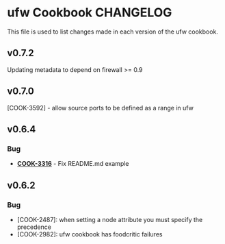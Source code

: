 ufw Cookbook CHANGELOG
======================
This file is used to list changes made in each version of the ufw cookbook.


v0.7.2
------
Updating metadata to depend on firewall >= 0.9


v0.7.0
------
[COOK-3592] - allow source ports to be defined as a range in ufw


v0.6.4
------
### Bug
- **[COOK-3316](https://tickets.opscode.com/browse/COOK-3316)** - Fix README.md example

v0.6.2
------
### Bug
- [COOK-2487]: when setting a node attribute you must specify the precedence
- [COOK-2982]: ufw cookbook has foodcritic failures
